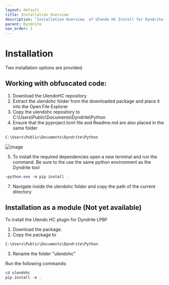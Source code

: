 ```yaml
---
layout: default
title: Installation Overview 
description: "Installation Overview  of Ulendo HC Install for Dyndrite LPBF Pro."
parent: Dyndrite
nav_order: 1
---
```

# Installation
Two installation options are provided.

## Working with obfuscated code: 
1. Download the UlendoHC repository
2. Extract the ulendohc folder from the downloaded package and place it into the Open File Explorer
3. Copy the ulendohc repository to C:\Users\Public\Documents\Dyndrite\Python
4. Ensure that the pyproject.toml file and Readme.md are also placed in the same folder 
```powershell
C:\Users\Public\Documents\Dyndrite\Python
```

![image](https://github.com/S2AUlendo/HeatCompensation-Docs/assets/1342555/eb9c711c-8976-455a-b89b-eba7b50fdf97)

5. To install the required dependencies open a new terminal and run the command. Be sure to the use the same python environment as the Dyndrite tool
```powershell
~python.exe -m pip install . 
```
7. Navigate inside the ulendohc folder and copy the path of the current directory


## Installation as a module (Not yet available)
To install the Ulendo HC plugin for Dyndrite LPBF

1.  Download the package.
2.  Copy the package to
```powershell
C:\Users\Public\Documents\Dyndrite\Python.
```
3.  Rename the folder "ulendohc"


Run the following commands:
```powershell
cd ulendohc
pip install -e .
```


 
